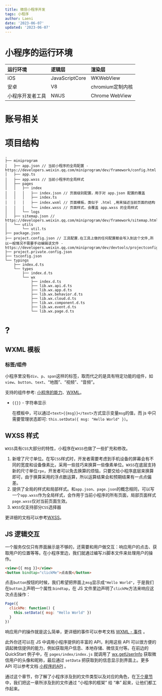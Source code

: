 ```yaml
---
title: 微信小程序开发
tags: 小程序
author: Laeni
date: '2023-06-07'
updated: '2023-06-07'
---
```


# 小程序的运行环境

| 运行环境         | 逻辑层         | 渲染层           |
| :--------------- | :------------- | :--------------- |
| iOS              | JavaScriptCore | WKWebView        |
| 安卓             | V8             | chromium定制内核 |
| 小程序开发者工具 | NWJS           | Chrome WebView   |

# 账号相关

# 项目结构

```
.
├── miniprogram
│   ├── app.json // 当前小程序的全局配置 - https://developers.weixin.qq.com/miniprogram/dev/framework/config.html
│   ├── app.ts
│   ├── app.wxss // 当前小程序的全局样式
│   ├── pages
│   │   ├── index
│   │   │   ├── index.json // 页面级别配置，用于对 app.json 配置的覆盖
│   │   │   ├── index.ts
│   │   │   ├── index.wxml // 页面模板，类似于 .html ,用来描述当前页面的结构
│   │   │   └── index.wxss // 页面样式，会覆盖 app.wxss 的全局样式
│   │   └── logs
│   ├── sitemap.json // https://developers.weixin.qq.com/miniprogram/dev/framework/sitemap.html
│   └── utils
│       └── util.ts
├── package.json
├── project.config.json // 工具配置.在工具上做的任何配置都会写入到这个文件,所以一般情况不需要手动编辑该文件 - https://developers.weixin.qq.com/miniprogram/dev/devtools/projectconfig.html
├── project.private.config.json
├── tsconfig.json
└── typings
    ├── index.d.ts
    └── types
        ├── index.d.ts
        └── wx
            ├── index.d.ts
            ├── lib.wx.api.d.ts
            ├── lib.wx.app.d.ts
            ├── lib.wx.behavior.d.ts
            ├── lib.wx.cloud.d.ts
            ├── lib.wx.component.d.ts
            ├── lib.wx.event.d.ts
            └── lib.wx.page.d.ts
```

# ?

##  WXML 模板

### 标签/组件

小程序里没有`div`、`p`、`span`这样的标签，取而代之的是具有特定功能的组件，如`view`、`button`、`text`、“地图”、“视频”、“音频”。

支持的组件参考: [小程序的能力](https://developers.weixin.qq.com/miniprogram/dev/framework/quickstart/framework.html)、[WXML](https://developers.weixin.qq.com/miniprogram/dev/framework/view/wxml/)。

- `{{}}` - 字符串显示

  在模板中，可以通过`<text>{{msg}}</text>`方式显示变量`msg`的值，而 js 中只需要管理状态即可: `this.setData({ msg: "Hello World" })`。

## WXSS 样式

`WXSS`具有`CSS`大部分的特性，小程序在`WXSS`也做了一些扩充和修改。

1. 新增了尺寸单位。在写`CSS`样式时，开发者需要考虑到手机设备的屏幕会有不同的宽度和设备像素比，采用一些技巧来换算一些像素单位。`WXSS`在底层支持新的尺寸单位`rpx`，开发者可以免去换算的烦恼，只要交给小程序底层来换算即可，由于换算采用的浮点数运算，所以运算结果会和预期结果有一点点偏差。
2. 提供了全局的样式和局部样式。和`app.json`、`page.json`的概念相同，可以写一个`app.wxss`作为全局样式，会作用于当前小程序的所有页面，局部页面样式`page.wxss`仅对当前页面生效。
3. `WXSS`仅支持部分`CSS`选择器

更详细的文档可以参考[WXSS](https://developers.weixin.qq.com/miniprogram/dev/framework/view/wxss.html)。

## JS 逻辑交互

一个服务仅仅只有界面展示是不够的，还需要和用户做交互：响应用户的点击、获取用户的位置等等。在小程序里边，我们就通过编写`JS`脚本文件来处理用户的操作。

```html
<view>{{ msg }}</view>
<button bindtap="clickMe">点击我</button>
```

点击`button`按钮的时候，我们希望把界面上`msg`显示成`"Hello World"`，于是我们在`button`上声明一个属性:`bindtap`，在 JS 文件里边声明了`clickMe`方法来响应这次点击操作：

```js
Page({
  clickMe: function() {
    this.setData({ msg: "Hello World" })
  }
})
```

响应用户的操作就是这么简单，更详细的事件可以参考文档 [WXML - 事件](https://developers.weixin.qq.com/miniprogram/dev/framework/view/wxml/event.html) 。

此外你还可以在 JS 中调用小程序提供的丰富的 API，利用这些 API 可以很方便的调起微信提供的能力，例如获取用户信息、本地存储、微信支付等。在前边的 QuickStart 例子中，在 `pages/index/index.js` 就调用了 [wx.getUserInfo](https://developers.weixin.qq.com/miniprogram/dev/api/open-api/user-info/wx.getUserInfo.html) 获取微信用户的头像和昵称，最后通过 `setData` 把获取到的信息显示到界面上。更多 API 可以参考文档 [小程序的API](https://developers.weixin.qq.com/miniprogram/dev/framework/app-service/api.html) 。

通过这个章节，你了解了小程序涉及到的文件类型以及对应的角色，在[下个章节](https://developers.weixin.qq.com/miniprogram/dev/framework/quickstart/framework.html)中，我们把这一章所涉及到的文件通过 “小程序的框架” 给 “串” 起来，让他们都工作起来。
